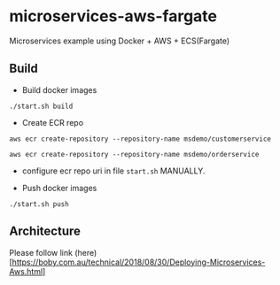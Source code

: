 # microservices-aws-fargate
Microservices example using Docker + AWS + ECS(Fargate)

## Build

 - Build docker images 
 
 ```./start.sh build```

 - Create ECR repo 
 
 ```aws ecr create-repository --repository-name msdemo/customerservice``` 
 
 ```aws ecr create-repository --repository-name msdemo/orderservice```

 - configure ecr repo uri in file  ```start.sh``` MANUALLY.

 - Push docker images 
 
 ```./start.sh push```

## Architecture

Please follow link (here)[https://boby.com.au/technical/2018/08/30/Deploying-Microservices-Aws.html]
